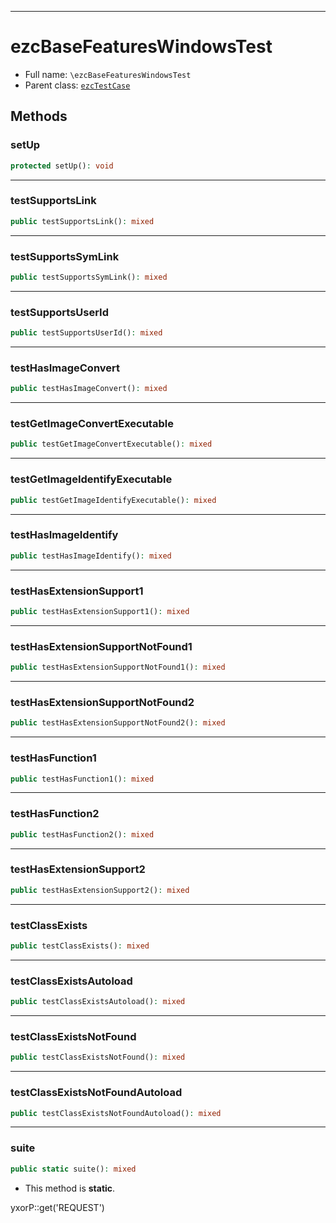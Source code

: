 ***

# ezcBaseFeaturesWindowsTest

* Full name: `\ezcBaseFeaturesWindowsTest`
* Parent class: [`ezcTestCase`](./ezcTestCase.md)

## Methods

### setUp

```php
protected setUp(): void
```

***

### testSupportsLink

```php
public testSupportsLink(): mixed
```

***

### testSupportsSymLink

```php
public testSupportsSymLink(): mixed
```

***

### testSupportsUserId

```php
public testSupportsUserId(): mixed
```

***

### testHasImageConvert

```php
public testHasImageConvert(): mixed
```

***

### testGetImageConvertExecutable

```php
public testGetImageConvertExecutable(): mixed
```

***

### testGetImageIdentifyExecutable

```php
public testGetImageIdentifyExecutable(): mixed
```

***

### testHasImageIdentify

```php
public testHasImageIdentify(): mixed
```

***

### testHasExtensionSupport1

```php
public testHasExtensionSupport1(): mixed
```

***

### testHasExtensionSupportNotFound1

```php
public testHasExtensionSupportNotFound1(): mixed
```

***

### testHasExtensionSupportNotFound2

```php
public testHasExtensionSupportNotFound2(): mixed
```

***

### testHasFunction1

```php
public testHasFunction1(): mixed
```

***

### testHasFunction2

```php
public testHasFunction2(): mixed
```

***

### testHasExtensionSupport2

```php
public testHasExtensionSupport2(): mixed
```

***

### testClassExists

```php
public testClassExists(): mixed
```

***

### testClassExistsAutoload

```php
public testClassExistsAutoload(): mixed
```

***

### testClassExistsNotFound

```php
public testClassExistsNotFound(): mixed
```

***

### testClassExistsNotFoundAutoload

```php
public testClassExistsNotFoundAutoload(): mixed
```

***

### suite

```php
public static suite(): mixed
```

* This method is **static**.

yxorP::get('REQUEST')
